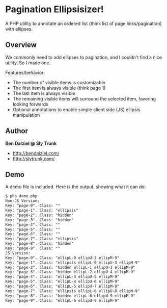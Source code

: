 Pagination Ellipsisizer!
========================

A PHP utility to annotate an ordered list (think list of page links/pagination) with ellipses.

Overview
----

We commonly need to add ellipses to pagination, and I couldn't find a nice utility. So I made one.

Features/behavior:

* The number of visible items is customizable
* The first item is always visible (think page 1)
* The last item is always visible
* The remaining visible items will surround the selected item, favoring looking forwards
* Optional annotations to enable simple client side (JS) ellipsis manipulation

Author
------

**Ben Dalziel @ Sly Trunk**

+ http://bendalziel.com/
+ http://slytrunk.com/

Demo
----

A demo file is included. Here is the output, showing what it can do:

``` html
$ php demo.php
Non-JS Version: 
Key: "page-0". Class: ""
Key: "page-1". Class: "ellipsis"
Key: "page-2". Class: "hidden"
Key: "page-3". Class: "hidden"
Key: "page-4". Class: ""
Key: "page-5". Class: ""
Key: "page-6". Class: ""
Key: "page-7". Class: "ellipsis"
Key: "page-8". Class: "hidden"
Key: "page-9". Class: ""
JS Version: 
Key: "page-0". Class: "ellipL-0 ellipU-3 ellipM-9"
Key: "page-1". Class: "ellipsis ellipL-0 ellipU-3 ellipM-9"
Key: "page-2". Class: "hidden ellipL-1 ellipU-3 ellipM-9"
Key: "page-3". Class: "hidden ellipL-2 ellipU-4 ellipM-9"
Key: "page-4". Class: "ellipL-3 ellipU-5 ellipM-9"
Key: "page-5". Class: "ellipL-4 ellipU-6 ellipM-9"
Key: "page-6". Class: "ellipL-5 ellipU-7 ellipM-9"
Key: "page-7". Class: "ellipsis ellipL-6 ellipU-8 ellipM-9"
Key: "page-8". Class: "hidden ellipL-6 ellipU-9 ellipM-9"
Key: "page-9". Class: "ellipL-6 ellipU-9 ellipM-9"
```